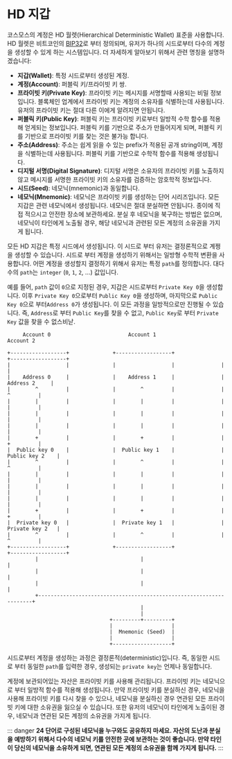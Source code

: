 # HD 지갑

코스모스의 계정은 HD 월렛(Hierarchical Deterministic Wallet) 표준을 사용합니다. HD 월렛은 비트코인의 [BIP32](https://github.com/bitcoin/bips/blob/master/bip-0032.mediawiki)로 부터 정의되며, 유저가 하나의 시드로부터 다수의 계정을 생성할 수 있게 하는 시스템입니다. 더 자세하게 알아보기 위해서 관련 명칭을 설명하겠습니다:

- **지갑(Wallet)**: 특정 시드로부터 생성된 계정.
- **계정(Account)**: 퍼블릭 키/프라이빗 키 쌍.
- **프라이빗 키(Private Key)**: 프라이빗 키는 메시지를 서명할때 사용되는 비밀 정보입니다. 블록체인 업계에서 프라이빗 키는 계정의 소유자를 식별하는데 사용됩니다. 유저의 프라이빗 키는 절대 다른 이에게 알려지면 안됩니다.
- **퍼블릭 키(Public Key)**: 퍼블릭 키는 프라이빗 키로부터 일방적 수학 함수를 적용해 얻게되는 정보입니다. 퍼블릭 키를 기반으로 주소가 만들어지게 되며, 퍼블릭 키를 기반으로 프라이빗 키를 찾는 것은 불가능 합니다.
- **주소(Address)**: 주소는 쉽게 읽을 수 있는 prefix가 적용된 공개 string이며, 계정을 식별하는데 사용됩니다. 퍼블릭 키를 기반으로 수학적 함수를 적용해 생성됩니다.
- **디지털 서명(Digital Signature)**: 디지털 서명은 소유자의 프라이빗 키를 노출하지 않고  메시지를 서명한 프라이빗 키의 소유자를 검증하는 암호학적 정보입니다.
- **시드(Seed)**: 네모닉(mnemonic)과 동일합니다.
- **네모닉(Mnemonic)**: 네모닉은 프라이빗 키를 생성하는 단어 시리즈입니다. 모든 지갑은 관련 네모닉에서 생성됩니다. 네모닉은 절대 분실하면 안됩니다. 종이에 직접 적으시고 안전한 장소에 보관하세요. 분실 후 네모닉을 북구하는 방법은 없으며, 네모닉이 타인에게 노출될 경우, 해당 네모닉과 관련된 모든 계정의 소유권을 가지게 됩니다.

모든 HD 지갑은 특정 시드에서 생성됩니다. 이 시드로 부터 유저는 결정론적으로 계쩡을 생성할 수 있습니다. 시드로 부터 계정을 생성하기 위해서는 일방형 수학적 변환을 사용합니다. 어떤 계정을 생성할지 결정하기 위해서 유저는 특정 `path`를 정의합니다. 대다수의 `path`는 `integer` (`0`, `1`, `2`, ...) 값입니다.

예를 들어, `path` 값이 `0`으로 지정된 경우, 지갑은 시드로부터 `Private Key 0`을 생성합니다. 이후 `Private Key 0`으로부터 `Public Key 0`을 생성하며, 마지막으로 `Public Key 0`으로 부터`Address 0`가 생성됩니다. 이 모든 과정을 일방적으로만 진행될 수 있습니다. 즉, `Address`로 부터 `Public Key`를 찾을 수 없고, `Public Key`로 부터 `Private Key` 값을 찾을 수 없스비낟.

```
     Account 0                         Account 1                         Account 2

+------------------+              +------------------+               +------------------+
|                  |              |                  |               |                  |
|    Address 0     |              |    Address 1     |               |    Address 2     |
|        ^         |              |        ^         |               |        ^         |
|        |         |              |        |         |               |        |         |
|        |         |              |        |         |               |        |         |
|        |         |              |        |         |               |        |         |
|        +         |              |        +         |               |        +         |
|  Public key 0    |              |  Public key 1    |               |  Public key 2    |
|        ^         |              |        ^         |               |        ^         |
|        |         |              |        |         |               |        |         |
|        |         |              |        |         |               |        |         |
|        |         |              |        |         |               |        |         |
|        +         |              |        +         |               |        +         |
|  Private key 0   |              |  Private key 1   |               |  Private key 2   |
|        ^         |              |        ^         |               |        ^         |
+------------------+              +------------------+               +------------------+
         |                                 |                                  |
         |                                 |                                  |
         |                                 |                                  |
         +--------------------------------------------------------------------+
                                           |
                                           |
                                 +---------+---------+
                                 |                   |
                                 |  Mnemonic (Seed)  |
                                 |                   |
                                 +-------------------+
```

시드로부터 계정을 생성하는 과정은 결정론적(deterministic)입니다. 즉, 동일한 시드로 부터 동일한 `path`를 입력한 경우, 생성되는 `private key`는 언제나 동일합니다.

계정에 보관되어있는 자산은 프라이빗 키를 사용해 관리됩니다. 프라이빗 키는 네모닉으로 부터 일방적 함수를 적용해 생성됩니다. 만약 프라이빗 키를 분실하신 경우, 네모닉을 사용해 프라이빗 키를 다시 찾을 수 있으나, 네모닉을 분실하신 경우 연관된 모든 프라이빗 키에 대한 소유권을 잃으실 수 있습니다. 또한 유저의 네모닉이 타인에게 노출이된 경우, 네모닉과 연관된 모든 계정의 소유권을 가지게 됩니다.

::: danger
**24 단어로 구성된 네모닉을 누구와도 공유하지 마세요. 자산의 도난과 분실을 예방하기 위해서 다수의 네모닉 키를 안전한 곳에 보관하는 것이 좋습니다. 만약 타인이 당신의 네모닉을 소유하게 되면, 연관된 모든 계정의 소유권을 함께 가지게 됩니다.**
:::
